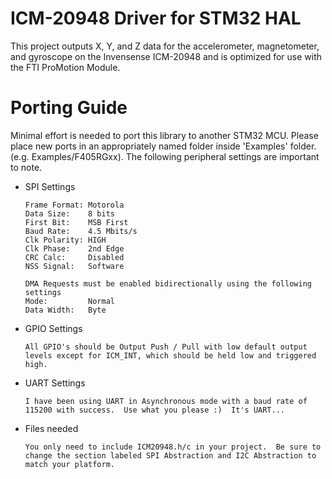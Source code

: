 # ICM-20948 Driver for STM32 HAL

This project outputs X, Y, and Z data for the accelerometer, magnetometer, and gyroscope on the Invensense ICM-20948 and is optimized for use with the FTI ProMotion Module.

# Porting Guide
Minimal effort is needed to port this library to another STM32 MCU.  Please place new ports in an appropriately named folder inside 'Examples' folder.  (e.g. Examples/F405RGxx).  The following peripheral settings are important to note.

  - SPI Settings
    ```
    Frame Format: Motorola
    Data Size:    8 bits
    First Bit:    MSB First
    Baud Rate:    4.5 Mbits/s
    Clk Polarity: HIGH
    Clk Phase:    2nd Edge
    CRC Calc:     Disabled
    NSS Signal:   Software
    
    DMA Requests must be enabled bidirectionally using the following settings
    Mode:         Normal
    Data Width:   Byte
    ```
  - GPIO Settings
    ```
    All GPIO's should be Output Push / Pull with low default output levels except for ICM_INT, which should be held low and triggered high.
    ```

  - UART Settings
    ```
    I have been using UART in Asynchronous mode with a baud rate of 115200 with success.  Use what you please :)  It's UART...
    ```
 
   - Files needed
     ```
     You only need to include ICM20948.h/c in your project.  Be sure to change the section labeled SPI Abstraction and I2C Abstraction to match your platform.
     ```